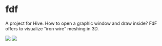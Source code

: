 # fdf
A project for Hive. How to open a graphic window and draw inside? FdF offers to visualize “iron wire” meshing in 3D.

![](https://github.com/kona3b/42_Hive_fdf/fdf_scr.png)
![](https://github.com/kona3b/42_Hive_fdf/fdf_small.gif)
